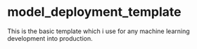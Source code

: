 # model_deployment_template
This is the basic template which i use for any machine learning development into production.
